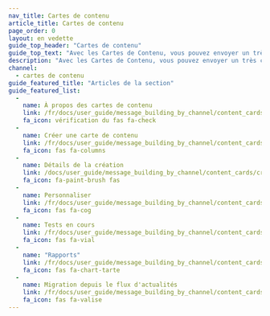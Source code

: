 ```yaml
---
nav_title: Cartes de contenu
article_title: Cartes de contenu
page_order: 0
layout: en vedette
guide_top_header: "Cartes de contenu"
guide_top_text: "Avec les Cartes de Contenu, vous pouvez envoyer un très ciblé, flux dynamique de contenu riche pour vos clients directement dans les applications qu'ils aiment, sans interrompre leur expérience. De plus, les cartes de contenu prennent en charge des fonctionnalités plus personnalisées, y compris le épinglage de cartes, le rejet de carte, la livraison basée sur API, Contenu connecté, temps d'expiration de la carte personnalisée, analyse de la carte et coordination facile avec les notifications push. <br><br>Les cartes de contenu ne sont pas disponibles hors de la boîte et doivent être achetées. Pour commencer avec les Cartes de Contenu, contactez votre Responsable de Compte ou Responsable de Succès Client."
description: "Avec les Cartes de Contenu, vous pouvez envoyer un très ciblé, flux dynamique de contenu riche pour vos clients directement dans les applications qu'ils aiment, sans interrompre leur expérience."
channel:
  - cartes de contenu
guide_featured_title: "Articles de la section"
guide_featured_list:
  - 
    name: À propos des cartes de contenu
    link: /fr/docs/user_guide/message_building_by_channel/content_cards/about/
    fa_icon: vérification du fas fa-check
  - 
    name: Créer une carte de contenu
    link: /fr/docs/user_guide/message_building_by_channel/content_cards/create/
    fa_icon: fas fa-columns
  - 
    name: Détails de la création
    link: /docs/user_guide/message_building_by_channel/content_cards/creative_details/
    fa_icon: fa-paint-brush fas
  - 
    name: Personnaliser
    link: /fr/docs/user_guide/message_building_by_channel/content_cards/customize/
    fa_icon: fas fa-cog
  - 
    name: Tests en cours
    link: /fr/docs/user_guide/message_building_by_channel/content_cards/testing/
    fa_icon: fas fa-vial
  - 
    name: "Rapports"
    link: /fr/docs/user_guide/message_building_by_channel/content_cards/reporting/
    fa_icon: fas fa-chart-tarte
  - 
    name: Migration depuis le flux d'actualités
    link: /fr/docs/user_guide/message_building_by_channel/content_cards/migrating_from_news_feed/
    fa_icon: fas fa-valise
---
```


<br><br>
